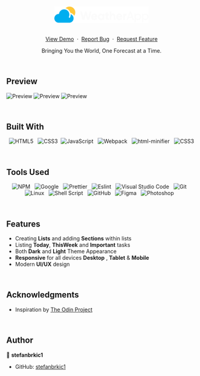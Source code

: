 <br>

<div align="center">
<img src="./src/img/logo/weather-app-logotype.png" alt="logo" width="250">
<br>
<br>
  <p>
    <a href="https://stefanbrkic1.github.io/weather-app/">View Demo</a>
    &nbsp;·&nbsp;
    <a href="https://github.com/stefanbrkic1/weather-app/issues">Report Bug</a>
    &nbsp;·&nbsp;
    <a href="https://github.com/stefanbrkic1/weather-app/issues">Request Feature</a>
  </p>

Bringing You the World, One Forecast at a Time.

</div>

<br>

<!-- ABOUT THE PROJECT -->

## Preview

![Preview](<./src/img/GitHub(MainPage)3.jpg>)
![Preview](<./src/img/GitHub(PHONES).jpg>)
![Preview](<./src/img/GitHub(Devices).jpg>)

<br>

## Built With

<div align=center>

![HTML5](https://img.shields.io/badge/html5-%23E34F26.svg?style=for-the-badge&logo=html5&logoColor=white) &nbsp;&nbsp;![CSS3](https://img.shields.io/badge/css3-%231572B6.svg?style=for-the-badge&logo=css3&logoColor=white)&nbsp;&nbsp;![JavaScript](https://img.shields.io/badge/ES6%20Modules%20-%23F7DF1E.svg?style=for-the-badge&logo=javascript&logoColor=black) &nbsp;&nbsp;![Webpack](https://img.shields.io/badge/webpack-%238DD6F9.svg?style=for-the-badge&logo=webpack&logoColor=black) &nbsp;&nbsp;![html-minifier](https://img.shields.io/badge/html%20minifier-A90533?style=for-the-badge&logo=html5&logoColor=white) &nbsp;&nbsp;![CSS3](https://img.shields.io/badge/css_minifier-2C2D72.svg?style=for-the-badge&logo=css3&logoColor=white)

</div>

<br>

## Tools Used

<div align=center>
  
![NPM](https://img.shields.io/badge/npm-CB3837?style=for-the-badge&logo=npm&logoColor=white) &nbsp;&nbsp;![Google](https://img.shields.io/badge/google-DA4437?style=for-the-badge&logo=google&logoColor=white) &nbsp;&nbsp;![Prettier](https://img.shields.io/badge/prettier-1A2C34?style=for-the-badge&logo=prettier&logoColor=F7BA3E) &nbsp;&nbsp;![Eslint](https://img.shields.io/badge/eslint-3A33D1?style=for-the-badge&logo=eslint&logoColor=white) &nbsp;&nbsp;![Visual Studio Code](https://img.shields.io/badge/VS%20Code-0078d7.svg?style=for-the-badge&logo=visual-studio-code&logoColor=white) &nbsp;&nbsp;![Git](https://img.shields.io/badge/Git-F05032?style=for-the-badge&logo=git&logoColor=white) &nbsp;&nbsp;![Linux](https://img.shields.io/badge/linux-FCC624?style=for-the-badge&logo=linux&logoColor=black) &nbsp;&nbsp;![Shell Script](https://img.shields.io/badge/Terminal-241F31?style=for-the-badge&logo=gnu-bash&logoColor=white) &nbsp;&nbsp;![GitHub](https://img.shields.io/badge/github-181717?style=for-the-badge&logo=github&logoColor=white) &nbsp;&nbsp;![Figma](https://img.shields.io/badge/figma-F24E1E?style=for-the-badge&logo=figma&logoColor=white) &nbsp;&nbsp;![Photoshop](https://img.shields.io/badge/adobephotoshop-31A8FF?style=for-the-badge&logo=adobephotoshop&logoColor=white) &nbsp;&nbsp;

</div>

<br>

## Features

- Creating **Lists** and adding **Sections** within lists
- Listing **Today**, **ThisWeek** and **Important** tasks
- Both **Dark** and **Light** Theme Appearance
- **Responsive** for all devices **Desktop** , **Tablet** & **Mobile**
- Modern **UI/UX** design

<br>

<!-- ACKNOWLEDGMENTS -->

## Acknowledgments

- Inspiration by [The Odin Project](https://www.theodinproject.com/)

<br>

## Author

👤 **stefanbrkic1**

- GitHub: [stefanbrkic1](https://github.com/stefanbrkic1)
